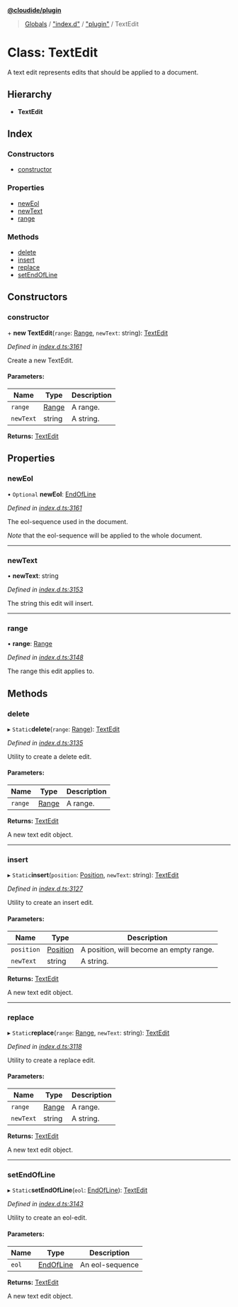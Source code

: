 **[@cloudide/plugin](../README.md)**

> [Globals](../README.md) / ["index.d"](../modules/_index_d_.md) / ["plugin"](../modules/_index_d_._plugin_.md) / TextEdit

# Class: TextEdit

A text edit represents edits that should be applied
to a document.

## Hierarchy

* **TextEdit**

## Index

### Constructors

* [constructor](_index_d_._plugin_.textedit.md#constructor)

### Properties

* [newEol](_index_d_._plugin_.textedit.md#neweol)
* [newText](_index_d_._plugin_.textedit.md#newtext)
* [range](_index_d_._plugin_.textedit.md#range)

### Methods

* [delete](_index_d_._plugin_.textedit.md#delete)
* [insert](_index_d_._plugin_.textedit.md#insert)
* [replace](_index_d_._plugin_.textedit.md#replace)
* [setEndOfLine](_index_d_._plugin_.textedit.md#setendofline)

## Constructors

### constructor

\+ **new TextEdit**(`range`: [Range](_index_d_._plugin_.range.md), `newText`: string): [TextEdit](_index_d_._plugin_.textedit.md)

*Defined in [index.d.ts:3161](https://github.com/shuyaqian/cloudide-plugin-api/blob/9d985be/index.d.ts#L3161)*

Create a new TextEdit.

#### Parameters:

Name | Type | Description |
------ | ------ | ------ |
`range` | [Range](_index_d_._plugin_.range.md) | A range. |
`newText` | string | A string.  |

**Returns:** [TextEdit](_index_d_._plugin_.textedit.md)

## Properties

### newEol

• `Optional` **newEol**: [EndOfLine](../enums/_index_d_._plugin_.endofline.md)

*Defined in [index.d.ts:3161](https://github.com/shuyaqian/cloudide-plugin-api/blob/9d985be/index.d.ts#L3161)*

The eol-sequence used in the document.

*Note* that the eol-sequence will be applied to the
whole document.

___

### newText

•  **newText**: string

*Defined in [index.d.ts:3153](https://github.com/shuyaqian/cloudide-plugin-api/blob/9d985be/index.d.ts#L3153)*

The string this edit will insert.

___

### range

•  **range**: [Range](_index_d_._plugin_.range.md)

*Defined in [index.d.ts:3148](https://github.com/shuyaqian/cloudide-plugin-api/blob/9d985be/index.d.ts#L3148)*

The range this edit applies to.

## Methods

### delete

▸ `Static`**delete**(`range`: [Range](_index_d_._plugin_.range.md)): [TextEdit](_index_d_._plugin_.textedit.md)

*Defined in [index.d.ts:3135](https://github.com/shuyaqian/cloudide-plugin-api/blob/9d985be/index.d.ts#L3135)*

Utility to create a delete edit.

#### Parameters:

Name | Type | Description |
------ | ------ | ------ |
`range` | [Range](_index_d_._plugin_.range.md) | A range. |

**Returns:** [TextEdit](_index_d_._plugin_.textedit.md)

A new text edit object.

___

### insert

▸ `Static`**insert**(`position`: [Position](_index_d_._plugin_.position.md), `newText`: string): [TextEdit](_index_d_._plugin_.textedit.md)

*Defined in [index.d.ts:3127](https://github.com/shuyaqian/cloudide-plugin-api/blob/9d985be/index.d.ts#L3127)*

Utility to create an insert edit.

#### Parameters:

Name | Type | Description |
------ | ------ | ------ |
`position` | [Position](_index_d_._plugin_.position.md) | A position, will become an empty range. |
`newText` | string | A string. |

**Returns:** [TextEdit](_index_d_._plugin_.textedit.md)

A new text edit object.

___

### replace

▸ `Static`**replace**(`range`: [Range](_index_d_._plugin_.range.md), `newText`: string): [TextEdit](_index_d_._plugin_.textedit.md)

*Defined in [index.d.ts:3118](https://github.com/shuyaqian/cloudide-plugin-api/blob/9d985be/index.d.ts#L3118)*

Utility to create a replace edit.

#### Parameters:

Name | Type | Description |
------ | ------ | ------ |
`range` | [Range](_index_d_._plugin_.range.md) | A range. |
`newText` | string | A string. |

**Returns:** [TextEdit](_index_d_._plugin_.textedit.md)

A new text edit object.

___

### setEndOfLine

▸ `Static`**setEndOfLine**(`eol`: [EndOfLine](../enums/_index_d_._plugin_.endofline.md)): [TextEdit](_index_d_._plugin_.textedit.md)

*Defined in [index.d.ts:3143](https://github.com/shuyaqian/cloudide-plugin-api/blob/9d985be/index.d.ts#L3143)*

Utility to create an eol-edit.

#### Parameters:

Name | Type | Description |
------ | ------ | ------ |
`eol` | [EndOfLine](../enums/_index_d_._plugin_.endofline.md) | An eol-sequence |

**Returns:** [TextEdit](_index_d_._plugin_.textedit.md)

A new text edit object.
